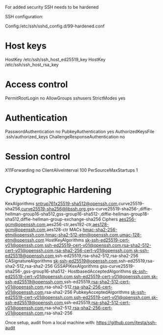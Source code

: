 For added security SSH needs to be hardened


SSH configuration:

Config:/etc/ssh/sshd_config.d/99-hardened.conf


# Host keys
HostKey /etc/ssh/ssh_host_ed25519_key
HostKey /etc/ssh/ssh_host_rsa_key
# Access control
PermitRootLogin no
AllowGroups sshusers
StrictModes yes
# Authentication
PasswordAuthentication no
PubkeyAuthentication yes
AuthorizedKeysFile .ssh/authorized_keys
ChallengeResponseAuthentication no
# Session control
X11Forwarding no
ClientAliveInterval 100
PerSourceMaxStartups 1
# Cryptographic Hardening
KexAlgorithms sntrup761x25519-sha512@openssh.com,curve25519-sha256,curve25519-sha256@libssh.org,gss-curve25519-sha256-,diffie-hellman-group16-sha512,gss-group16-sha512-,diffie-hellman-group18-sha512,diffie-hellman-group-exchange-sha256
Ciphers aes256-gcm@openssh.com,aes256-ctr,aes192-ctr,aes128-gcm@openssh.com,aes128-ctr
MACs hmac-sha2-256-etm@openssh.com,hmac-sha2-512-etm@openssh.com,umac-128-etm@openssh.com
HostKeyAlgorithms sk-ssh-ed25519-cert-v01@openssh.com,ssh-ed25519-cert-v01@openssh.com,rsa-sha2-512-cert-v01@openssh.com,rsa-sha2-256-cert-v01@openssh.com,sk-ssh-ed25519@openssh.com,ssh-ed25519,rsa-sha2-512,rsa-sha2-256
CASignatureAlgorithms sk-ssh-ed25519@openssh.com,ssh-ed25519,rsa-sha2-512,rsa-sha2-256
GSSAPIKexAlgorithms gss-curve25519-sha256-,gss-group16-sha512-
HostbasedAcceptedAlgorithms sk-ssh-ed25519-cert-v01@openssh.com,ssh-ed25519-cert-v01@openssh.com,sk-ssh-ed25519@openssh.com,ssh-ed25519,rsa-sha2-512-cert-v01@openssh.com,rsa-sha2-512,rsa-sha2-256-cert-v01@openssh.com,rsa-sha2-256
PubkeyAcceptedAlgorithms sk-ssh-ed25519-cert-v01@openssh.com,ssh-ed25519-cert-v01@openssh.com,sk-ssh-ed25519@openssh.com,ssh-ed25519,rsa-sha2-512-cert-v01@openssh.com,rsa-sha2-512,rsa-sha2-256-cert-v01@openssh.com,rsa-sha2-256


Once setup, audit from a local machine with: https://github.com/jtesta/ssh-audit